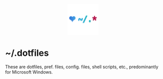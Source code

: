 <p align="center"><img src="./assets/dotfiles.svg" alt="dotfiles-logo" height="100px" width="100px"/></p>

# ~/.dotfiles</h2>
These are dotfiles, pref. files, config. files, shell scripts, etc., predominantly for Microsoft Windows.

